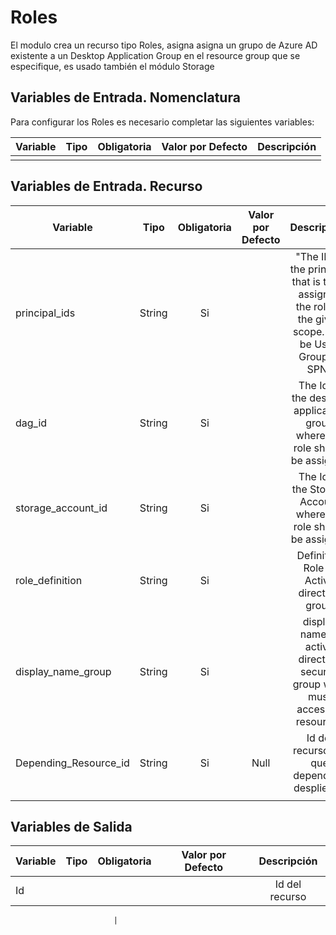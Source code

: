 # Roles
El modulo crea un recurso tipo Roles, asigna asigna un grupo de Azure AD existente a un Desktop Application Group en el resource group  que se especifique, es usado también el módulo Storage

## Variables de Entrada. Nomenclatura
Para configurar los Roles es necesario completar las siguientes variables:

|Variable           |Tipo   |Obligatoria    |Valor por Defecto  |Descripción                                                    |
|-------------------|:-----:|:-------------:|:-----------------:|:-------------------------------------------------------------:|
                                  |

## Variables de Entrada. Recurso

|Variable                       |Tipo   |Obligatoria    |Valor por Defecto  |Descripción                                                                                               |
|----------------------         |:-----:|:-------------:|:-----------------:|:--------------------------------------------------------------------------------------------------------:|
|principal_ids                  |String |Si             |                   |"The ID of the principal that is to be assigned the role at the given scope. Can be User, Group or SPN"   |                |
|dag_id                         |String |Si             |                   |The Id of the desktop application group where the role should be assigned    
|storage_account_id             |String |Si             |                   |The Id of the Storage Account where the role should be assigned                                           |
|role_definition                |String |Si             |                   |Definition Role to Active directory group                                                                 |
|display_name_group	        |String |Si             |                   |display name of active directory security group what must access to resources                             |    
|Depending_Resource_id          |String |Si             |Null               |Id del recurso del que depende el despliegue
                                                              |



## Variables de Salida

|Variable              |Tipo   |Obligatoria    |Valor por Defecto  |Descripción                                                    |
|----------------------|:-----:|:-------------:|:-----------------:|:-------------------------------------------------------------:|
|Id                    |       |               |                   |Id del recurso                                                 |
                          
                           |

